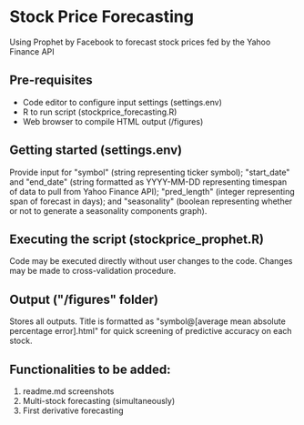 # Stock Price Forecasting
Using Prophet by Facebook to forecast stock prices fed by the Yahoo Finance API

## Pre-requisites
* Code editor to configure input settings (settings.env)
* R to run script (stockprice_forecasting.R)
* Web browser to compile HTML output (/figures)

## Getting started (settings.env)
Provide input for "symbol" (string representing ticker symbol); "start_date" and "end_date" (string formatted as YYYY-MM-DD representing timespan of data to pull from Yahoo Finance API); "pred_length" (integer representing span of forecast in days); and "seasonality" (boolean representing whether or not to generate a seasonality components graph).

## Executing the script (stockprice_prophet.R)
Code may be executed directly without user changes to the code. Changes may be made to cross-validation procedure.

## Output ("/figures" folder)
Stores all outputs. Title is formatted as "symbol@[average mean absolute percentage error].html" for quick screening of predictive accuracy on each stock.

## Functionalities to be added:
1. readme.md screenshots
2. Multi-stock forecasting (simultaneously)
3. First derivative forecasting